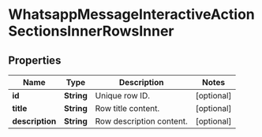

# WhatsappMessageInteractiveActionSectionsInnerRowsInner


## Properties

| Name | Type | Description | Notes |
|------------ | ------------- | ------------- | -------------|
|**id** | **String** | Unique row ID. |  [optional] |
|**title** | **String** | Row title content. |  [optional] |
|**description** | **String** | Row description content. |  [optional] |



